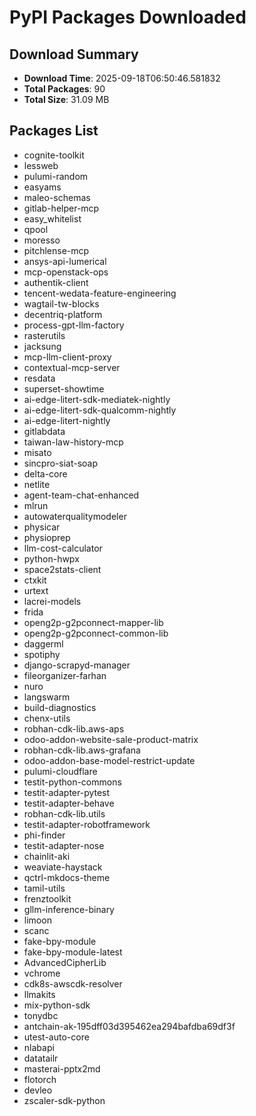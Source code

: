 # PyPI Packages Downloaded

## Download Summary
- **Download Time**: 2025-09-18T06:50:46.581832
- **Total Packages**: 90
- **Total Size**: 31.09 MB

## Packages List
- cognite-toolkit
- lessweb
- pulumi-random
- easyams
- maleo-schemas
- gitlab-helper-mcp
- easy_whitelist
- qpool
- moresso
- pitchlense-mcp
- ansys-api-lumerical
- mcp-openstack-ops
- authentik-client
- tencent-wedata-feature-engineering
- wagtail-tw-blocks
- decentriq-platform
- process-gpt-llm-factory
- rasterutils
- jacksung
- mcp-llm-client-proxy
- contextual-mcp-server
- resdata
- superset-showtime
- ai-edge-litert-sdk-mediatek-nightly
- ai-edge-litert-sdk-qualcomm-nightly
- ai-edge-litert-nightly
- gitlabdata
- taiwan-law-history-mcp
- misato
- sincpro-siat-soap
- delta-core
- netlite
- agent-team-chat-enhanced
- mlrun
- autowaterqualitymodeler
- physicar
- physioprep
- llm-cost-calculator
- python-hwpx
- space2stats-client
- ctxkit
- urtext
- lacrei-models
- frida
- openg2p-g2pconnect-mapper-lib
- openg2p-g2pconnect-common-lib
- daggerml
- spotiphy
- django-scrapyd-manager
- fileorganizer-farhan
- nuro
- langswarm
- build-diagnostics
- chenx-utils
- robhan-cdk-lib.aws-aps
- odoo-addon-website-sale-product-matrix
- robhan-cdk-lib.aws-grafana
- odoo-addon-base-model-restrict-update
- pulumi-cloudflare
- testit-python-commons
- testit-adapter-pytest
- testit-adapter-behave
- robhan-cdk-lib.utils
- testit-adapter-robotframework
- phi-finder
- testit-adapter-nose
- chainlit-aki
- weaviate-haystack
- qctrl-mkdocs-theme
- tamil-utils
- frenztoolkit
- gllm-inference-binary
- limoon
- scanc
- fake-bpy-module
- fake-bpy-module-latest
- AdvancedCipherLib
- vchrome
- cdk8s-awscdk-resolver
- llmakits
- mix-python-sdk
- tonydbc
- antchain-ak-195dff03d395462ea294bafdba69df3f
- utest-auto-core
- nlabapi
- datatailr
- masterai-pptx2md
- flotorch
- devleo
- zscaler-sdk-python
